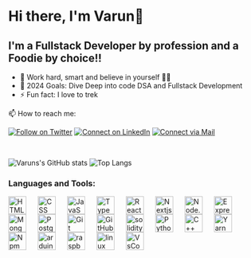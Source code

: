 # Hi there, I'm Varun👋

## I'm a Fullstack Developer by profession and a Foodie by choice!!

- 🌱 Work hard, smart and believe in yourself 🧘‍♂️
- 🥅 2024 Goals: Dive Deep into code DSA and Fullstack Development
- ⚡ Fun fact: I love to trek

📫 How to reach me:

[![Follow on Twitter](https://img.shields.io/badge/--twitter?label=Twitter&logo=X&style=social)](https://twitter.com/VarunChodha4) [![Connect on LinkedIn](https://img.shields.io/badge/--linkedin?label=LinkedIn&logo=LinkedIn&style=social)](https://www.linkedin.com/in/varunchodha/) [![Connect via Mail](https://img.shields.io/badge/--mail?label=Mail&logo=GMail&style=social)](mailto:varun5chodha@gmail.com)

<br>

![Varuns's GitHub stats](https://github-readme-stats.vercel.app/api?username=var500&show=prs_merged,prs_merged_percentage&hide=contribs&show_icons=true)
![Top Langs](https://github-readme-stats.vercel.app/api/top-langs/?username=var500&langs_count=3&layout=compact)

### Languages and Tools:

<img align="left" alt="HTML" width="36px" height="36" src="https://cdn.jsdelivr.net/gh/devicons/devicon/icons/html5/html5-original.svg" style="padding-right:20px;" />
<img align="left" alt="CSS" width="36px" height="36" src="https://cdn.jsdelivr.net/gh/devicons/devicon/icons/css3/css3-original.svg" style="padding-right:20px;" />
<img align="left" alt="JavaScript" width="36px" src="https://cdn.jsdelivr.net/gh/devicons/devicon/icons/javascript/javascript-original.svg" style="padding-right:20px;" />
<img align="left" alt="TypeScript" width="36px" src="https://cdn.jsdelivr.net/gh/devicons/devicon/icons/typescript/typescript-original.svg" style="padding-right:20px;" />
<img align="left" alt="Reactjs" width="36px"src="https://cdn.jsdelivr.net/gh/devicons/devicon/icons/react/react-original.svg" style="padding-right:20px;" />
<img align="left" alt="Nextjs" width="36px" src="https://cdn.jsdelivr.net/gh/devicons/devicon/icons/nextjs/nextjs-original.svg" style="padding-right:20px;" />
<img align="left" alt="Node.js" width="36px" src="https://cdn.jsdelivr.net/gh/devicons/devicon/icons/nodejs/nodejs-original.svg" style="padding-right:20px;" />
<img align="left" alt="ExpressJs" width="36px" height="36" src="https://cdn.jsdelivr.net/gh/devicons/devicon/icons/express/express-original.svg" style="padding-right:20px;" />
<img align="left" alt="MongoDB" width="36px" src="https://cdn.jsdelivr.net/gh/devicons/devicon/icons/mongodb/mongodb-original.svg" style="padding-right:20px;" />
<img align="left" alt="Postgresql" width="36px" height="36" src="https://cdn.jsdelivr.net/gh/devicons/devicon/icons/postgresql/postgresql-original.svg" style="padding-right:20px;" />
<img align="left" alt="Git" width="36px" src="https://cdn.jsdelivr.net/gh/devicons/devicon/icons/git/git-original.svg" style="padding-right:20px;" />
<img align="left" alt="GitHub" width="36px" src="https://cdn.jsdelivr.net/gh/devicons/devicon/icons/github/github-original.svg" style="padding-right:20px;" />
<img align="left" alt="solidity" width="36px" height="36" src="https://cdn.jsdelivr.net/gh/devicons/devicon/icons/solidity/solidity-original.svg" style="padding-right:20px;" />
<img align="left" alt="Python" width="36px" height="36" src="https://cdn.jsdelivr.net/gh/devicons/devicon/icons/python/python-original.svg" style="padding-right:20px;" />
<img align="left" alt="C++" width="36px" height="36" src="https://cdn.jsdelivr.net/gh/devicons/devicon/icons/cplusplus/cplusplus-original.svg" style="padding-right:20px;" />
<img align="left" alt="Yarn" width="36px" height="36" src="https://cdn.jsdelivr.net/gh/devicons/devicon/icons/yarn/yarn-original.svg" style="padding-right:20px;" />
<img align="left" alt="Npm" width="36px" height="36" src="https://cdn.jsdelivr.net/gh/devicons/devicon/icons/npm/npm-original-wordmark.svg" style="padding-right:20px;" />
<img align="left" alt="arduino" width="36px" src="https://cdn.jsdelivr.net/gh/devicons/devicon/icons/arduino/arduino-original.svg" style="padding-right:20px;" />
<img align="left" alt="raspberrypi" width="36px" src="https://cdn.jsdelivr.net/gh/devicons/devicon/icons/raspberrypi/raspberrypi-original.svg" style="padding-right:20px;" />
<img align="left" alt="linux" width="36px" src="https://cdn.jsdelivr.net/gh/devicons/devicon/icons/linux/linux-original.svg" style="padding-right:20px;" />
<img align="left" alt="VsCode" width="36px" src="https://cdn.jsdelivr.net/gh/devicons/devicon/icons/vscode/vscode-original.svg" style="padding-right:20px;" />
